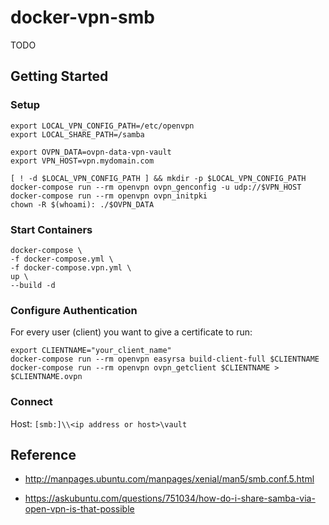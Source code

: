 # docker-vpn-smb

TODO 

## Getting Started

### Setup

```
export LOCAL_VPN_CONFIG_PATH=/etc/openvpn
export LOCAL_SHARE_PATH=/samba

export OVPN_DATA=ovpn-data-vpn-vault
export VPN_HOST=vpn.mydomain.com

[ ! -d $LOCAL_VPN_CONFIG_PATH ] && mkdir -p $LOCAL_VPN_CONFIG_PATH
docker-compose run --rm openvpn ovpn_genconfig -u udp://$VPN_HOST
docker-compose run --rm openvpn ovpn_initpki
chown -R $(whoami): ./$OVPN_DATA
```

### Start Containers
```
docker-compose \
-f docker-compose.yml \
-f docker-compose.vpn.yml \
up \
--build -d
```

### Configure Authentication

For every user (client) you want to give a certificate to run:

```
export CLIENTNAME="your_client_name"
docker-compose run --rm openvpn easyrsa build-client-full $CLIENTNAME
docker-compose run --rm openvpn ovpn_getclient $CLIENTNAME > $CLIENTNAME.ovpn
```

### Connect

Host: `[smb:]\\<ip address or host>\vault`

## Reference

* http://manpages.ubuntu.com/manpages/xenial/man5/smb.conf.5.html

* https://askubuntu.com/questions/751034/how-do-i-share-samba-via-open-vpn-is-that-possible
